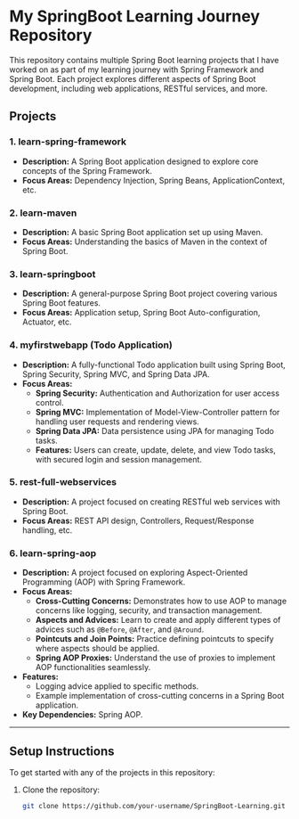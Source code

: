 # My SpringBoot Learning Journey Repository

This repository contains multiple Spring Boot learning projects that I have worked on as part of my learning journey with Spring Framework and Spring Boot. Each project explores different aspects of Spring Boot development, including web applications, RESTful services, and more.

## Projects

### 1. **learn-spring-framework**
   - **Description:** A Spring Boot application designed to explore core concepts of the Spring Framework.
   - **Focus Areas:** Dependency Injection, Spring Beans, ApplicationContext, etc.

### 2. **learn-maven**
   - **Description:** A basic Spring Boot application set up using Maven.
   - **Focus Areas:** Understanding the basics of Maven in the context of Spring Boot.

### 3. **learn-springboot**
   - **Description:** A general-purpose Spring Boot project covering various Spring Boot features.
   - **Focus Areas:** Application setup, Spring Boot Auto-configuration, Actuator, etc.

### 4. **myfirstwebapp (Todo Application)**
   - **Description:** A fully-functional Todo application built using Spring Boot, Spring Security, Spring MVC, and Spring Data JPA.
   - **Focus Areas:**
     - **Spring Security:** Authentication and Authorization for user access control.
     - **Spring MVC:** Implementation of Model-View-Controller pattern for handling user requests and rendering views.
     - **Spring Data JPA:** Data persistence using JPA for managing Todo tasks.
     - **Features:** Users can create, update, delete, and view Todo tasks, with secured login and session management.

### 5. **rest-full-webservices**
   - **Description:** A project focused on creating RESTful web services with Spring Boot.
   - **Focus Areas:** REST API design, Controllers, Request/Response handling, etc.

### 6. **learn-spring-aop**
   - **Description:** A project focused on exploring Aspect-Oriented Programming (AOP) with Spring Framework.
   - **Focus Areas:**
     - **Cross-Cutting Concerns:** Demonstrates how to use AOP to manage concerns like logging, security, and transaction management.
     - **Aspects and Advices:** Learn to create and apply different types of advices such as `@Before`, `@After`, and `@Around`.
     - **Pointcuts and Join Points:** Practice defining pointcuts to specify where aspects should be applied.
     - **Spring AOP Proxies:** Understand the use of proxies to implement AOP functionalities seamlessly.
   - **Features:**
     - Logging advice applied to specific methods.
     - Example implementation of cross-cutting concerns in a Spring Boot application.
   - **Key Dependencies:** Spring AOP.

---

## Setup Instructions

To get started with any of the projects in this repository:

1. Clone the repository:
   ```bash
   git clone https://github.com/your-username/SpringBoot-Learning.git

